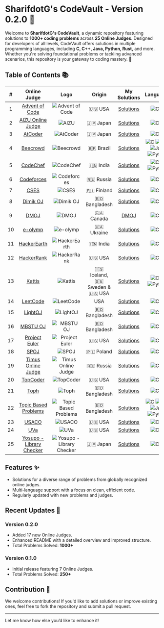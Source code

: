 # SharifdotG's CodeVault - Version 0.2.0 🚀

Welcome to **SharifdotG's CodeVault**, a dynamic repository featuring solutions to **1000+ coding problems** across **25 Online Judges**. Designed for developers of all levels, CodeVault offers solutions in multiple programming languages, including **C, C++, Java, Python, Rust,** and more. Whether you're solving foundational problems or tackling advanced scenarios, this repository is your gateway to coding mastery. 🌟

## Table of Contents 📚

| **#** | **Online Judge** | **Logo** | **Origin** | **My Solutions** | **Languages** | **Total Solved** |
| :---: | :---------------: | :------: | :--------: | :---------------: | :------------: | :--------------: |
| 1 | [Advent of Code](https://adventofcode.com/) | ![Advent of Code](https://img.shields.io/badge/Advent%20of%20Code-0A0A23?style=for-the-badge&logo=adventofcode&logoColor=white) | 🇺🇸 USA | [Solutions](Advent%20of%20Code) | ![C++](https://img.shields.io/badge/C%2B%2B-%2300599C.svg?style=for-the-badge&logo=c%2B%2B&logoColor=white) | 0 |
| 2 | [AIZU Online Judge](https://onlinejudge.u-aizu.ac.jp/) | ![AIZU](https://img.shields.io/badge/AIZU%20Online%20Judge-ffffff?style=for-the-badge&logo=aizu%20online%20judge&logoColor=black) | 🇯🇵 Japan | [Solutions](AIZU%20Online%20Judge) | ![C++](https://img.shields.io/badge/C%2B%2B-%2300599C.svg?style=for-the-badge&logo=c%2B%2B&logoColor=white) | 42 |
| 3 | [AtCoder](https://atcoder.jp/) | ![AtCoder](https://img.shields.io/badge/AtCoder-051B1C?style=for-the-badge&logo=atcoder&logoColor=white) | 🇯🇵 Japan | [Solutions](AtCoder) | ![C++](https://img.shields.io/badge/C%2B%2B-%2300599C.svg?style=for-the-badge&logo=c%2B%2B&logoColor=white) | 20 |
| 4 | [Beecrowd](https://beecrowd.com.br/) | ![Beecrowd](https://img.shields.io/badge/Beecrowd-5B21B9?style=for-the-badge&logo=beecrowd&logoColor=white) | 🇧🇷 Brazil | [Solutions](Beecrowd) | ![C](https://img.shields.io/badge/C-%2300599C.svg?style=for-the-badge&logo=c&logoColor=white) ![C++](https://img.shields.io/badge/C%2B%2B-%2300599C.svg?style=for-the-badge&logo=c%2B%2B&logoColor=white) ![Java](https://img.shields.io/badge/Java-%23ED8B00.svg?style=for-the-badge&logo=java&logoColor=white) ![Python](https://img.shields.io/badge/Python-%233776AB.svg?style=for-the-badge&logo=python&logoColor=white) | 214 |
| 5 | [CodeChef](https://www.codechef.com/) | ![CodeChef](https://img.shields.io/badge/CodeChef-5B4638?style=for-the-badge&logo=codechef&logoColor=white) | 🇮🇳 India | [Solutions](CodeChef) | ![C++](https://img.shields.io/badge/C%2B%2B-%2300599C.svg?style=for-the-badge&logo=c%2B%2B&logoColor=white) ![Python](https://img.shields.io/badge/Python-%233776AB.svg?style=for-the-badge&logo=python&logoColor=white) | 112 |
| 6 | [Codeforces](https://codeforces.com/) | ![Codeforces](https://img.shields.io/badge/Codeforces-1F8ACB?style=for-the-badge&logo=codeforces&logoColor=white) | 🇷🇺 Russia | [Solutions](Codeforces) | ![C++](https://img.shields.io/badge/C%2B%2B-%2300599C.svg?style=for-the-badge&logo=c%2B%2B&logoColor=white) | 209 |
| 7 | [CSES](https://cses.fi/problemset/) | ![CSES](https://img.shields.io/badge/CSES-F0FF00?style=for-the-badge&logo=cses&logoColor=white) | 🇫🇮 Finland | [Solutions](CSES) | ![C++](https://img.shields.io/badge/C%2B%2B-%2300599C.svg?style=for-the-badge&logo=c%2B%2B&logoColor=white) | 14 |
| 8 | [Dimik OJ](https://dimikoj.com/) | ![Dimik OJ](https://img.shields.io/badge/Dimik%20OJ-13DA41?style=for-the-badge&logoColor=white) | 🇧🇩 Bangladesh | [Solutions](Dimik%20OJ) | ![C++](https://img.shields.io/badge/C%2B%2B-%2300599C.svg?style=for-the-badge&logo=c%2B%2B&logoColor=white) | 52 (Done!) |
| 9 | [DMOJ](https://dmoj.ca/) | ![DMOJ](https://img.shields.io/badge/DMOJ-D6D830?style=for-the-badge&logoColor=white) | 🇨🇦 Canada | [DMOJ](DMOJ) | ![C++](https://img.shields.io/badge/C%2B%2B-%2300599C.svg?style=for-the-badge&logo=c%2B%2B&logoColor=white) | 4 |
| 10 | [e-olymp](https://basecamp.eolymp.com/) | ![e-olymp](https://img.shields.io/badge/e--olymp-21BD7E?style=for-the-badge&logoColor=white) | 🇺🇦 Ukraine |  [Solutions](e-olymp) | ![C++](https://img.shields.io/badge/C%2B%2B-%2300599C.svg?style=for-the-badge&logo=c%2B%2B&logoColor=white) | 2 |
| 11 | [HackerEarth](https://www.hackerearth.com/) | ![HackerEarth](https://img.shields.io/badge/HackerEarth-323754?style=for-the-badge&logo=hackerearth&logoColor=white) | 🇮🇳 India | [Solutions](HackerEarth) | ![C++](https://img.shields.io/badge/C%2B%2B-%2300599C.svg?style=for-the-badge&logo=c%2B%2B&logoColor=white) | 0 |
| 12 | [HackerRank](https://www.hackerrank.com/) | ![HackerRank](https://img.shields.io/badge/HackerRank-2EC866?style=for-the-badge&logo=hackerrank&logoColor=white) | 🇺🇸 USA | [Solutions](HackerRank) | ![C++](https://img.shields.io/badge/C%2B%2B-%2300599C.svg?style=for-the-badge&logo=c%2B%2B&logoColor=white) | 98 |
| 13 | [Kattis](https://open.kattis.com/) | ![Kattis](https://img.shields.io/badge/Kattis-E78006?style=for-the-badge&logo=kattis&logoColor=white) | 🇮🇸 Iceland, 🇸🇪 Sweden & 🇺🇸 USA | [Solutions](Kattis) | ![C++](https://img.shields.io/badge/C%2B%2B-%2300599C.svg?style=for-the-badge&logo=c%2B%2B&logoColor=white) ![Python](https://img.shields.io/badge/Python-%233776AB.svg?style=for-the-badge&logo=python&logoColor=white) | 265 |
| 14 | [LeetCode](https://leetcode.com/) | ![LeetCode](https://img.shields.io/badge/LeetCode-FFA116?style=for-the-badge&logo=leetcode&logoColor=white) | USA | [Solutions](LeetCode) | ![C++](https://img.shields.io/badge/C%2B%2B-%2300599C.svg?style=for-the-badge&logo=c%2B%2B&logoColor=white) | 1 |
| 15 | [LightOJ](http://lightoj.com/) | ![LightOJ](https://img.shields.io/badge/LightOJ-9B00FF?style=for-the-badge&logoColor=white) | 🇧🇩 Bangladesh | [Solutions](LightOJ) | ![C++](https://img.shields.io/badge/C%2B%2B-%2300599C.svg?style=for-the-badge&logo=c%2B%2B&logoColor=white) | 62 |
| 16 | [MBSTU OJ](http://103.28.121.75/) | ![MBSTU OJ](https://img.shields.io/badge/MBSTU%20OJ-848484?style=for-the-badge&logoColor=white) | 🇧🇩 Bangladesh | [Solutions](/MBSTU%20OJ/) | ![C++](https://img.shields.io/badge/C%2B%2B-%2300599C.svg?style=for-the-badge&logo=c%2B%2B&logoColor=white) | 4 |
| 17 | [Project Euler](https://projecteuler.net/) | ![Project Euler](https://img.shields.io/badge/Project%20Euler-F99626?style=for-the-badge&logo=project%20euler&logoColor=white) | 🇺🇸 USA | [Solutions](/Project%20Euler/) | ![C++](https://img.shields.io/badge/C%2B%2B-%2300599C.svg?style=for-the-badge&logo=c%2B%2B&logoColor=white) | 3 |
| 18 | [SPOJ](https://www.spoj.com/) | ![SPOJ](https://img.shields.io/badge/SPOJ-0B67D0?style=for-the-badge&logo=spoj&logoColor=white) | 🇵🇱 Poland | [Solutions](SPOJ) | ![C++](https://img.shields.io/badge/C%2B%2B-%2300599C.svg?style=for-the-badge&logo=c%2B%2B&logoColor=white) | 3 |
| 19 | [Timus Online Judge](https://acm.timus.ru/) | ![Timus Online Judge](https://img.shields.io/badge/Timus%20Online%20Judge-3466F6?style=for-the-badge&logo=timus%20online%20judge&logoColor=white) | 🇷🇺 Russia | [Solutions](/Timus/) | ![C++](https://img.shields.io/badge/C%2B%2B-%2300599C.svg?style=for-the-badge&logo=c%2B%2B&logoColor=white) | 17 |
| 20 | [TopCoder](https://arena.topcoder.com/#/u/dashboard) | ![TopCoder](https://img.shields.io/badge/TopCoder-9FE210?style=for-the-badge&logo=topcoder&logoColor=white) | 🇺🇸 USA | [Solutions](TopCoder) | ![C++](https://img.shields.io/badge/C%2B%2B-%2300599C.svg?style=for-the-badge&logo=c%2B%2B&logoColor=white) | 0 |
| 21 | [Toph](https://toph.co/) | ![Toph](https://img.shields.io/badge/Toph-FFFFFF?style=for-the-badge&logo=toph&logoColor=white) | 🇧🇩 Bangladesh | [Solutions](Toph) | ![C++](https://img.shields.io/badge/C%2B%2B-%2300599C.svg?style=for-the-badge&logo=c%2B%2B&logoColor=white) | 32 |
| 22 | [Topic Based Problems](https://docs.google.com/document/d/17YamB4P5xWlnLGKSzF9l5AhkaTaYb4vCJhbh_S_FrFA/edit?usp=sharing) | ![Topic Based Problems](https://img.shields.io/badge/Topic%20Based%20Problems-000000?style=for-the-badge&logoColor=white) | 🇧🇩 Bangladesh | [Solutions](/Topic%20Based%20Problems/) | ![C](https://img.shields.io/badge/C-%2300599C.svg?style=for-the-badge&logo=c&logoColor=white) ![C++](https://img.shields.io/badge/C%2B%2B-%2300599C.svg?style=for-the-badge&logo=c%2B%2B&logoColor=white) ![Java](https://img.shields.io/badge/Java-%23ED8B00.svg?style=for-the-badge&logo=java&logoColor=white) ![Python](https://img.shields.io/badge/Python-%233776AB.svg?style=for-the-badge&logo=python&logoColor=white) | 22 |
| 23 | [USACO](http://www.usaco.org/) | ![USACO](https://img.shields.io/badge/USACO-0100A1?style=for-the-badge&logo=usaco&logoColor=white) | 🇺🇸 USA | [Solutions](USACO) | ![C++](https://img.shields.io/badge/C%2B%2B-%2300599C.svg?style=for-the-badge&logo=c%2B%2B&logoColor=white) | 0 |
| 24 | [UVa](https://onlinejudge.org/) | ![UVa](https://img.shields.io/badge/UVa-FF0069?style=for-the-badge&logo=uva&logoColor=white) | 🇺🇸 USA | [Solutions](UVa) | ![C++](https://img.shields.io/badge/C%2B%2B-%2300599C.svg?style=for-the-badge&logo=c%2B%2B&logoColor=white) | 57 |
| 25 | [Yosupo - Library Checker](https://judge.yosupo.jp/) | ![Yosupo - Library Checker](https://img.shields.io/badge/Yosupo%20-%20Library%20Checker-4066FF?style=for-the-badge&logoColor=white) | 🇯🇵 Japan | [Solutions](/Yosupo%20-%20Library%20Checker/) | ![C++](https://img.shields.io/badge/C%2B%2B-%2300599C.svg?style=for-the-badge&logo=c%2B%2B&logoColor=white) | 3 |

## Features ✨

- Solutions for a diverse range of problems from globally recognized online judges.
- Multi-language support with a focus on clean, efficient code.
- Regularly updated with new problems and judges.

## Recent Updates 📝

### **Version 0.2.0**

- Added 17 new Online Judges.
- Enhanced README with a detailed overview and improved structure.
- Total Problems Solved: **1000+**

### **Version 0.1.0**

- Initial release featuring 7 Online Judges.
- Total Problems Solved: **250+**

## Contribution 🤝

We welcome contributions! If you'd like to add solutions or improve existing ones, feel free to fork the repository and submit a pull request.

---

Let me know how else you’d like to enhance it!
